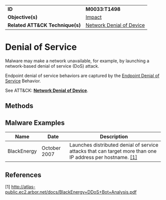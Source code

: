 |||
|---------|------------------------|
|**ID**|**M0033:T1498**|
|**Objective(s)**|[Impact](https://github.com/MAECProject/malware-behaviors/tree/master/impact)|
|**Related ATT&CK Technique(s)**|[Network Denial of Device](https://attack.mitre.org/techniques/T1498/)|


Denial of Service
=================
Malware may make a network unavailable, for example, by launching a network-based denial of service (DoS) attack. 

Endpoint denial of service behaviors are captured by the [Endpoint Denial of Service](https://github.com/MAECProject/malware-behaviors/blob/master/impact/endpoint-denial-of-service.md) Behavior.

See ATT&CK: [**Network Denial of Device**](https://attack.mitre.org/techniques/T1498/).

Methods
-------


Malware Examples
----------------
|Name|Date|Description|
|-----------------------------|-----------|-----------------------------|
|BlackEnergy| October 2007| Launches distributed denial of service attacks that can target more than one IP address per hostname. [[1]](#1)|

References
----------
<a name="1">[1]</a> http://atlas-public.ec2.arbor.net/docs/BlackEnergy+DDoS+Bot+Analysis.pdf


 